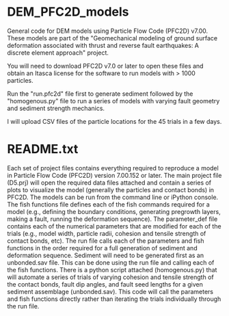 # DEM_PFC2D_models
General code for DEM models using Particle Flow Code (PFC2D) v7.00. These models are part of the "Geomechanical modeling of ground surface deformation associated with thrust and reverse fault earthquakes: A discrete element approach" project. 

You will need to download PFC2D v7.0 or later to open these files and obtain an Itasca license for the software to run models with > 1000 particles. 

Run the "run.pfc2d" file first to generate sediment followed by the "homogenous.py" file to run a series of models with varying fault geometry and sediment strength mechanics. 

I will upload CSV files of the particle locations for the 45 trials in a few days.

# README.txt
Each set of project files contains everything required to reproduce a model in Particle Flow Code (PFC2D) version 7.00.152 or later. 
The main project file (D5.prj) will open the required data files attached and contain a series of plots to visualize the model (generally the particles and contact bonds) in PFC2D. The models can be run from the command line or iPython console. 
The fish functions file defines each of the fish commands required for a model (e.g., defining the boundary conditions, generating pregrowth layers, making a fault, running the deformation sequence). 
The parameter_def file contains each of the numerical parameters that are modified for each of the trials (e.g., model width, particle radii, cohesion and tensile strength of contact bonds, etc). 
The run file calls each of the parameters and fish functions in the order required for a full generation of sediment and deformation sequence. Sediment will need to be generated first as an unbonded.sav file. This can be done using the run file and calling each of the fish functions. 
There is a python script attached (homogenous.py) that will automate a series of trials of varying cohesion and tensile strength of the contact bonds, fault dip angles, and fault seed lengths for a given sediment assemblage (unbonded.sav). This code will call the parameters and fish functions directly rather than iterating the trials individually through the run file. 
